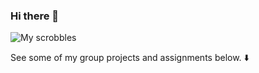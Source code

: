 ### Hi there 👋
![My scrobbles](https://lastfm-recently-played.vercel.app/api?user=UY114514)

See some of my group projects and assignments below. ⬇️ 
<!--
**0x01BF52/0x01BF52** is a ✨ _special_ ✨ repository because its `README.md` (this file) appears on your GitHub profile.

Here are some ideas to get you started:

- 🔭 I’m currently working on ...
- 🌱 I’m currently learning ...
- 👯 I’m looking to collaborate on ...
- 🤔 I’m looking for help with ...
- 💬 Ask me about ...
- 📫 How to reach me: ...
- 😄 Pronouns: ...
- ⚡ Fun fact: ...
-->

